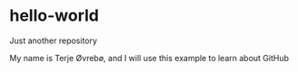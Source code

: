 # hello-world
Just another repository

My name is Terje Øvrebø, and I will use this example to learn about GitHub
